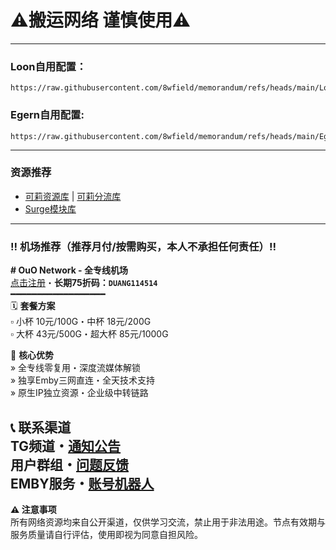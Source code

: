 # ⚠️搬运网络 谨慎使用⚠️

---

### Loon自用配置：
```
https://raw.githubusercontent.com/8wfield/memorandum/refs/heads/main/Loon/Loon.conf
```

### Egern自用配置:
```
https://raw.githubusercontent.com/8wfield/memorandum/refs/heads/main/Egern/Egern.yaml
```

---

### 资源推荐
* [可莉资源库](https://github.com/luestr/ProxyResource) | [可莉分流库](https://github.com/luestr/ShuntRules)
* [Surge模块库](https://surge.qingr.moe)

---

### ‼️ 机场推荐（推荐月付/按需购买，本人不承担任何责任）‼️
**# OuO Network - 全专线机场**  
[点击注册](https://login.ouonetwork.com/register?aff=g5BFenej)・**长期75折码：`DUANG114514`**  
━━━━━━━━━━━━━━━━━━  
🗓️ **套餐方案**  
▫️ 小杯 10元/100G・中杯 18元/200G  
▫️ 大杯 43元/500G・超大杯 85元/1000G  

🚀 **核心优势**  
» 全专线零复用・深度流媒体解锁  
» 独享Emby三网直连・全天技术支持  
» 原生IP独立资源・企业级中转链路  

📞 **联系渠道**  
TG频道・[通知公告](https://t.me/OuOnotification)  
用户群组・[问题反馈](https://t.me/OuONetwork)  
EMBY服务・[账号机器人](https://t.me/ouoemby_bot)
---

**⚠️ 注意事项**  
所有网络资源均来自公开渠道，仅供学习交流，禁止用于非法用途。节点有效期与服务质量请自行评估，使用即视为同意自担风险。